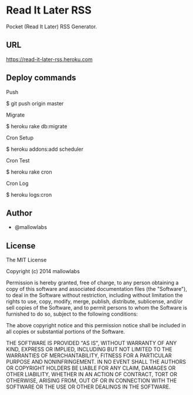 Read It Later RSS
====================================
Pocket (Read It Later) RSS Generator.

URL
---------------
https://read-it-later-rss.heroku.com

Deploy commands
---------------

Push

   $ git push origin master

Migrate

   $ heroku rake db:migrate

Cron Setup

   $ heroku addons:add scheduler

Cron Test

   $ heroku rake cron

Cron Log

   $ heroku logs:cron

Author
---------------
* @mallowlabs

License
---------------
The MIT License

Copyright (c) 2014 mallowlabs

Permission is hereby granted, free of charge, to any person obtaining a copy
of this software and associated documentation files (the "Software"), to deal
in the Software without restriction, including without limitation the rights
to use, copy, modify, merge, publish, distribute, sublicense, and/or sell
copies of the Software, and to permit persons to whom the Software is
furnished to do so, subject to the following conditions:

The above copyright notice and this permission notice shall be included in
all copies or substantial portions of the Software.

THE SOFTWARE IS PROVIDED "AS IS", WITHOUT WARRANTY OF ANY KIND, EXPRESS OR
IMPLIED, INCLUDING BUT NOT LIMITED TO THE WARRANTIES OF MERCHANTABILITY,
FITNESS FOR A PARTICULAR PURPOSE AND NONINFRINGEMENT. IN NO EVENT SHALL THE
AUTHORS OR COPYRIGHT HOLDERS BE LIABLE FOR ANY CLAIM, DAMAGES OR OTHER
LIABILITY, WHETHER IN AN ACTION OF CONTRACT, TORT OR OTHERWISE, ARISING FROM,
OUT OF OR IN CONNECTION WITH THE SOFTWARE OR THE USE OR OTHER DEALINGS IN
THE SOFTWARE.
